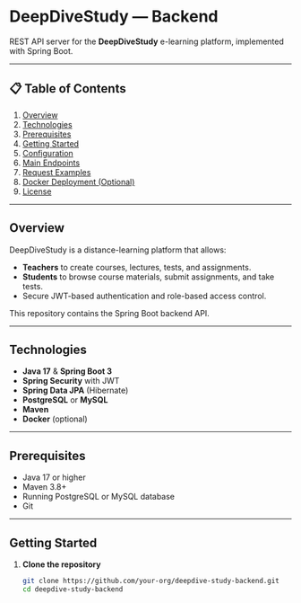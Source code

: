 # DeepDiveStudy — Backend

REST API server for the **DeepDiveStudy** e-learning platform, implemented with Spring Boot.

---

## 📋 Table of Contents

1. [Overview](#overview)
2. [Technologies](#technologies)
3. [Prerequisites](#prerequisites)
4. [Getting Started](#getting-started)
5. [Configuration](#configuration)
6. [Main Endpoints](#main-endpoints)
7. [Request Examples](#request-examples)
8. [Docker Deployment (Optional)](#docker-deployment-optional)
9. [License](#license)

---

## Overview

DeepDiveStudy is a distance-learning platform that allows:

- **Teachers** to create courses, lectures, tests, and assignments.
- **Students** to browse course materials, submit assignments, and take tests.
- Secure JWT-based authentication and role-based access control.

This repository contains the Spring Boot backend API.

---

## Technologies

- **Java 17** & **Spring Boot 3**
- **Spring Security** with JWT
- **Spring Data JPA** (Hibernate)
- **PostgreSQL** or **MySQL**
- **Maven**
- **Docker** (optional)

---

## Prerequisites

- Java 17 or higher
- Maven 3.8+
- Running PostgreSQL or MySQL database
- Git

---

## Getting Started

1. **Clone the repository**
   ```bash
   git clone https://github.com/your-org/deepdive-study-backend.git
   cd deepdive-study-backend
